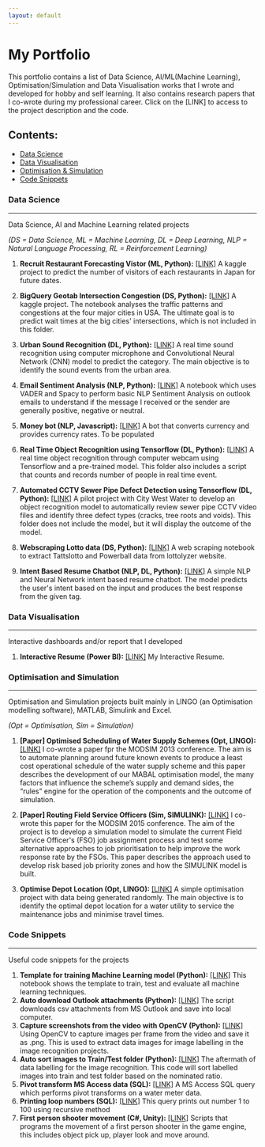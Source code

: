 ```yaml
---
layout: default
---
```


# My Portfolio
This portfolio contains a list of Data Science, AI/ML(Machine Learning), Optimisation/Simulation and Data Visualisation works that I wrote and developed for hobby and self learning. It also contains research papers that I co-wrote during my professional career. Click on the [LINK] to access to the project description and the code.

## Contents: 
- [Data Science](#data-science)
- [Data Visualisation](#data-visualisation)
- [Optimisation & Simulation](#optimisation-and-simulation)
- [Code Snippets](#code-snippets)



### Data Science
* * *
Data Science, AI and Machine Learning related projects 

*(DS = Data Science, ML = Machine Learning, DL = Deep Learning, NLP = Natural Language Processing, RL = Reinforcement Learning)*


  1. **Recruit Restaurant Forecasting Vistor (ML, Python):**  [[LINK]](https://github.com/yvien226/Useful-Python-Scripts/tree/master/Kaggle/Recruit%20Restaurant%20Visitor%20Forecasting) A kaggle project to predict the number of visitors of each restaurants in Japan for future dates.

  2. **BigQuery Geotab Intersection Congestion (DS, Python):** [[LINK]](https://github.com/yvien226/Python-Projects/tree/master/Kaggle/BigQuery%20Geotab%20Intersection%20Congestion) A kaggle project. The notebook analyses the traffic patterns and congestions at the four major cities in USA. The ultimate goal is to predict wait times at the big cities' intersections, which is not included in this folder.
  
  3. **Urban Sound Recognition (DL, Python):** [[LINK]](https://github.com/yvien226/Python-Projects/tree/master/Deep%20Learning/Urban%20Sound%20Recognition) A real time sound recognition using computer microphone and Convolutional Neural Network (CNN) model to predict the category. The main objective is to identify the sound events from the urban area. 
  
  4. **Email Sentiment Analysis (NLP, Python):** [[LINK]](https://github.com/yvien226/Python-Projects/tree/master/NLP/Email%20Sentiment%20Analysis) A notebook which uses VADER and Spacy to perform basic NLP Sentiment Analysis on outlook emails to understand if the message I received or the sender are generally positive, negative or neutral.

  5. **Money bot (NLP, Javascript):** [[LINK]]()  A bot that converts currency and provides currency rates. To be populated
  
  6. **Real Time Object Recognition using Tensorflow (DL, Python):** [[LINK]](https://github.com/yvien226/Python-Projects/blob/master/Deep%20Learning/Real%20Time%20Object%20Recognition) A real time object recognition through computer webcam using Tensorflow and a pre-trained model. This folder also includes a script that counts and records number of people in real time event.

  7. **Automated CCTV Sewer Pipe Defect Detection using Tensorflow (DL, Python):** [[LINK]](https://github.com/yvien226/Python-Projects/tree/master/Deep%20Learning/Sewer%20Pipe%20Object%20Recognition) A pilot project with City West Water to develop an object recognition model to automatically review sewer pipe CCTV video files and identify three defect types (cracks, tree roots and voids). This folder does not include the model, but it will display the outcome of the model.

  8. **Webscraping Lotto data (DS, Python):** [[LINK]](https://github.com/yvien226/Python-Projects/blob/master/Webs%20Scraping/webscraping_lotto.ipynb) A web scraping notebook to extract Tattslotto and Powerball data from lottolyzer website.

  8. **Intent Based Resume Chatbot (NLP, DL, Python):** [[LINK]](https://github.com/yvien226/Python-Projects/blob/master/NLP/Resume%20Chatbot/) A simple NLP and Neural Network intent based resume chatbot. The model predicts the user's intent based on the input and produces the best response from the given tag. 

  

### Data Visualisation
* * *
Interactive dashboards and/or report that I developed 

  1. **Interactive Resume (Power BI):**  [[LINK]](https://bit.ly/yeevienresume2) My Interactive Resume.



### Optimisation and Simulation
* * *
Optimisation and Simulation projects built mainly in LINGO (an Optimisation modelling software), MATLAB, Simulink and Excel.

*(Opt = Optimisation, Sim = Simulation)*

  1. **[Paper] Optimised Scheduling of Water Supply Schemes (Opt, LINGO):** [[LINK]](https://www.mssanz.org.au/modsim2013/L4/ng.pdf) I co-wrote a paper fpr the MODSIM 2013 conference. The aim is to automate planning around future known events to produce a least cost operational schedule of the water supply scheme and this paper describes the development of our MABAL optimisation model, the many factors that influence the scheme’s supply and demand sides, the “rules” engine for the operation of the components and the outcome of simulation.
  
  2. **[Paper] Routing Field Service Officers (Sim, SIMULINK):** [[LINK]](https://www.mssanz.org.au/modsim2015/J4/ng.pdf) I co-wrote this paper for the MODSIM 2015 conference. The aim of the project is to develop a simulation model to simulate the current Field Service Officer's (FSO) job assignment process and test some alternative approaches to job prioritisation to help improve the work response rate by the FSOs. This paper describes the approach used to develop risk based job priority zones and how the SIMULINK model is built.
  
  3. **Optimise Depot Location (Opt, LINGO):** [[LINK]](https://github.com/yvien226/Optimisation-Projects/tree/master/Depot%20Location) A simple optimisation project with data being generated randomly. The main objective is to identify the optimal depot location for a water utility to service the maintenance jobs and minimise travel times.


### Code Snippets
* * *
Useful code snippets for the projects 

1. **Template for training Machine Learning model (Python):** [[LINK]](https://github.com/yvien226/Python-Projects/blob/master/Snippets/Useful%20Python%20codes%20for%20Machine%20Learning.ipynb) This notebook shows the template to train, test and evaluate all machine learning techniques.
2. **Auto download Outlook attachments (Python):** [[LINK]](https://github.com/yvien226/Python-Projects/blob/master/Snippets/Auto_Download_Outlook_Attachments.ipynb) The script downloads csv attachments from MS Outlook and save into local computer.
3. **Capture screenshots from the video with OpenCV (Python):** [[LINK]](https://github.com/yvien226/Python-Projects/blob/master/Snippets/Capture%20image%20(screenshot)%20from%20video.ipynb) Using OpenCV to capture images per frame from the video and save it as .png. This is used to extract data images for image labelling in the image recognition projects.
4. **Auto sort images to Train/Test folder (Python):** [[LINK]](https://github.com/yvien226/Python-Projects/blob/master/Snippets/Move%20Images%20with%20xml%20to%20Train%20and%20Test%20folder.ipynb) The aftermath of data labelling for the image recognition. This code will sort labelled images into train and test folder based on the nominated ratio.
5. **Pivot transform MS Access data (SQL):** [[LINK]](https://github.com/yvien226/SQL-Queries/blob/master/Snippets/Access_data_pivot_transform.sql) A MS Access SQL query which performs pivot transforms on a water meter data.
6. **Printing loop numbers (SQL):** [[LINK]](https://github.com/yvien226/SQL-Queries/blob/master/Snippets/printing%20loop%20numbers%20from%201%20using%20recursive%20method.sql) This query prints out number 1 to 100 using recursive method
7. **First person shooter movement (C#, Unity):** [[LINK]](https://github.com/yvien226/CSharp-Unity-Scripts/tree/master/FPS) Scripts that programs the movement of a first person shooter in the game engine, this includes object pick up, player look and move around.
